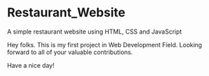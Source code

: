 # Restaurant_Website
A simple restaurant website using HTML, CSS and JavaScript

Hey folks. 
This is my first project in Web Development Field. Looking forward to all of your valuable contributions.

Have a nice day!
